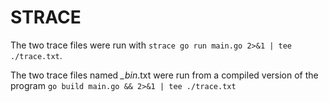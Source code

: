 # STRACE
The two trace files were run with `strace go run main.go 2>&1 | tee ./trace.txt`.

The two trace files named *_bin*.txt were run from a compiled version of the program `go build main.go && 2>&1 | tee ./trace.txt`

